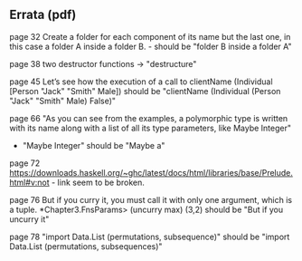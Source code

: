 Errata (pdf)
------

page 32
Create a folder for each component of its name but the last one, in this case a folder A inside a folder B.
	- should be "folder B inside a folder A"

page 38
two destructor functions -> "destructure"

page 45
Let’s see how the execution of a call to clientName (Individual [Person "Jack" "Smith" Male])
should be "clientName (Individual (Person "Jack" "Smith" Male) False)"

page 66
"As you can see from the examples, a polymorphic type is written with its name along with a list of all its type parameters, like Maybe Integer"
- "Maybe Integer" should be "Maybe a"

page 72
https://downloads.haskell.org/~ghc/latest/docs/html/libraries/base/Prelude.html#v:not - link seem to be broken.

page 76
But if you curry it, you must call it with only one argument, which is a tuple.
*Chapter3.FnsParams> (uncurry max) (3,2)
should be "But if you uncurry it"

page 78
"import Data.List (permutations, subsequence)"
should be "import Data.List (permutations, subsequences)"
